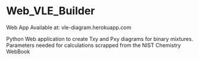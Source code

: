 # Web_VLE_Builder
Web App Available at: vle-diagram.herokuapp.com

Python Web application to create Txy and Pxy diagrams for binary mixtures. Parameters needed for calculations scrapped from the NIST Chemistry WebBook
